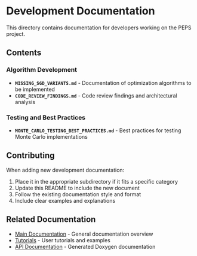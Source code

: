 # Development Documentation

This directory contains documentation for developers working on the PEPS project.

## Contents

### Algorithm Development
- **`MISSING_SGD_VARIANTS.md`** - Documentation of optimization algorithms to be implemented
- **`CODE_REVIEW_FINDINGS.md`** - Code review findings and architectural analysis

### Testing and Best Practices
- **`MONTE_CARLO_TESTING_BEST_PRACTICES.md`** - Best practices for testing Monte Carlo implementations

## Contributing

When adding new development documentation:

1. Place it in the appropriate subdirectory if it fits a specific category
2. Update this README to include the new document
3. Follow the existing documentation style and format
4. Include clear examples and explanations

## Related Documentation

- [Main Documentation](../README.md) - General documentation overview
- [Tutorials](../tutorial/) - User tutorials and examples
- [API Documentation](../) - Generated Doxygen documentation
